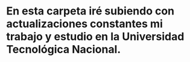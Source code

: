 # En esta carpeta iré subiendo con actualizaciones constantes mi trabajo y estudio en la Universidad Tecnológica Nacional. 
